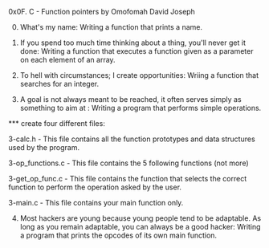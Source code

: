 0x0F. C - Function pointers
by Omofomah David Joseph

0. What's my name: Writing a function that prints a name.

1. If you spend too much time thinking about a thing, you'll never get it done:
Writing a function that executes a function given as a parameter on each element of an array.

2. To hell with circumstances; I create opportunities: Wriing a function that searches for an integer.

3. A goal is not always meant to be reached, it often serves simply as something to aim at :
Writing a program that performs simple operations.

***  create four different files:

3-calc.h - This file contains all the function prototypes and data structures used by the program.

3-op_functions.c - This file contains the 5 following functions (not more)

3-get_op_func.c - This file contains the function that selects the correct function to perform the operation asked by the user. 

3-main.c - This file contains your main function only.

4. Most hackers are young because young people tend to be adaptable. As long as you remain adaptable, you can always be a good hacker:
Writing a program that prints the opcodes of its own main function.
